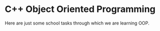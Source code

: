 # C++ Object Oriented Programming

Here are just some school tasks through which we are learning OOP.
